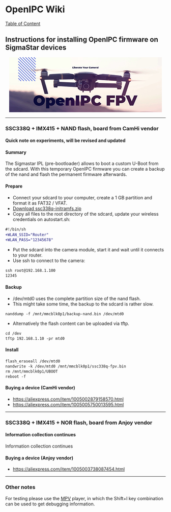 # OpenIPC Wiki
[Table of Content](../README.md)

Instructions for installing OpenIPC firmware on SigmaStar devices
---

<p align="center">
  <img src="https://github.com/OpenIPC/wiki/blob/master/images/fpv-logo.jpg?raw=true" alt="Logo"/>
</p>

---

### SSC338Q + IMX415 + NAND flash, board from CamHi vendor
#### Quick note on experiments, will be revised and updated

#### Summary
The Sigmastar IPL (pre-bootloader) allows to boot a custom U-Boot from the sdcard.
With this temporary OpenIPC firmware you can create a backup of the nand and flash the permanent firmware afterwards.

#### Prepare
- Connect your sdcard to your computer, create a 1 GB partition and format it as FAT32 / VFAT.
- [Download ssc338q-initramfs.zip][1]
- Copy all files to the root directory of the sdcard, update your wireless credentials on autostart.sh:
```diff
#!/bin/sh
+WLAN_SSID="Router"
+WLAN_PASS="12345678"
```
- Put the sdcard into the camera module, start it and wait until it connects to your router.
- Use ssh to connect to the camera:
```
ssh root@192.168.1.100
12345
```

#### Backup 
- /dev/mtd0 uses the complete partition size of the nand flash.
- This might take some time, the backup to the sdcard is rather slow.
```
nanddump -f /mnt/mmcblk0p1/backup-nand.bin /dev/mtd0
```

- Alternatively the flash content can be uploaded via tftp.
```
cd /dev
tftp 192.168.1.10 -pr mtd0
```

#### Install
```
flash_eraseall /dev/mtd0
nandwrite -k /dev/mtd0 /mnt/mmcblk0p1/ssc338q-fpv.bin
rm /mnt/mmcblk0p1/UBOOT
reboot -f
```

#### Buying a device (CamHi vendor)
- https://aliexpress.com/item/1005002879158570.html
- https://aliexpress.com/item/1005005750013595.html

---

### SSC338Q + IMX415 + NOR flash, board from Anjoy vendor
#### Information collection continues
Information collection continues

#### Buying a device (Anjoy vendor)
- https://aliexpress.com/item/1005003738087454.html

---

### Other notes
For testing please use the [MPV](https://mpv.io/) player, in which the Shift+I key combination can be used to get debugging information.

[1]: https://github.com/OpenIPC/wiki/files/13382282/ssc338q-initramfs.zip
